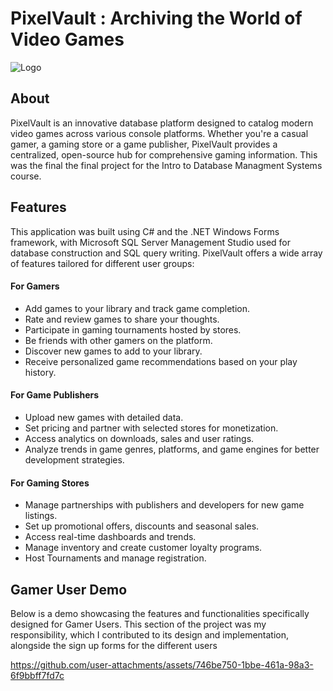 # PixelVault : Archiving the World of Video Games
![Logo](https://github.com/user-attachments/assets/a604e6f1-df31-48fb-a296-5db5d81c2980)
## About
PixelVault is an innovative database platform designed to catalog modern video games across various console platforms. Whether you're a casual gamer, a gaming store or a game publisher, PixelVault provides a centralized, open-source hub for comprehensive gaming information. This was the final the final project for the Intro to Database Managment Systems course.
## Features
This application was built using C# and the .NET Windows Forms framework, with Microsoft SQL Server Management Studio used for database construction and SQL query writing.
PixelVault offers a wide array of features tailored for different user groups:
#### For Gamers
 - Add games to your library and track game completion.
 - Rate and review games to share your thoughts.
 - Participate in gaming tournaments hosted by stores.
 - Be friends with other gamers on the platform.
 - Discover new games to add to your library.
 - Receive personalized game recommendations based on your play history.

#### For Game Publishers
 - Upload new games with detailed data.
 - Set pricing and partner with selected stores for monetization.
 - Access analytics on downloads, sales and user ratings.
 - Analyze trends in game genres, platforms, and game engines for better development strategies.

#### For Gaming Stores
 - Manage partnerships with publishers and developers for new game listings.
 - Set up promotional offers, discounts and seasonal sales.
 - Access real-time dashboards and trends.
 - Manage inventory and create customer loyalty programs.
 - Host Tournaments and manage registration.

## Gamer User Demo
Below is a demo showcasing the features and functionalities specifically designed for Gamer Users. This section of the project was my responsibility, which I contributed to its design and implementation, alongside the sign up forms for the different users



https://github.com/user-attachments/assets/746be750-1bbe-461a-98a3-6f9bbff7fd7c





